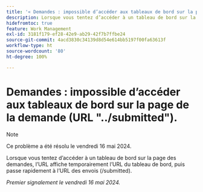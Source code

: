 ```yaml
---
title: '« Demandes : impossible d’accéder aux tableaux de bord sur la page de la demande (URL "../submitted"). »'
description: Lorsque vous tentez d’accéder à un tableau de bord sur la page des demandes, l’URL affiche temporairement l’URL du tableau de bord, puis passe rapidement à l’URL des envois (/submitted).
hidefromtoc: true
feature: Work Management
exl-id: 3181f179-ef28-42e9-ab29-42f7b7ffbe24
source-git-commit: 4acd3830c34139d8d54e614bb5197f00fa63613f
workflow-type: ht
source-wordcount: '80'
ht-degree: 100%

---
```


# Demandes : impossible d’accéder aux tableaux de bord sur la page de la demande (URL &quot;../submitted&quot;).

>[!NOTE]
>
>Ce problème a été résolu le vendredi 16 mai 2024.

Lorsque vous tentez d’accéder à un tableau de bord sur la page des demandes, l’URL affiche temporairement l’URL du tableau de bord, puis passe rapidement à l’URL des envois (/submitted).

_Premier signalement le vendredi 16 mai 2024._
